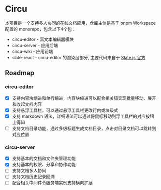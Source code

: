 # Circu

本项目是一个支持多人协同的在线文档应用，仓库主体是基于 pnpm Workspace 配置的 monorepo，包含以下4个包：

- circu-editor - 富文本编辑器模块
- circu-server - 应用后端
- circu-wiki - 应用前端
- slate-react - circu-editor 的渲染层部分, 主要代码来自于 [Slate.js 官方](https://github.com/ianstormtaylor/slate)

## Roadmap

### circu-editor

- [x] 支持内容块缩进和单行缩进，内容块缩进可以配合相关钮实现批量移动、展开和收起文档内容
- [x] 支持悬浮工具栏，可以通过悬浮工具栏更改行内或块级式
- [x] 支持 markdown 语法，详细语法可以通过将鼠标移动到浮工具栏的对应按钮上得知
- [ ] 支持文档目录功能，通过多级标题生成文档目录，点击对目录文档可以跳转到对应位置

### circu-server

- [x] 支持基本的文档和文件夹管理功能
- [x] 支持基本的权限、分享和协作功能
- [ ] 支持文档多人协同
- [ ] 支持文档历史记录回溯
- [ ] 配合相关中间件令服务端实例支持横向扩展